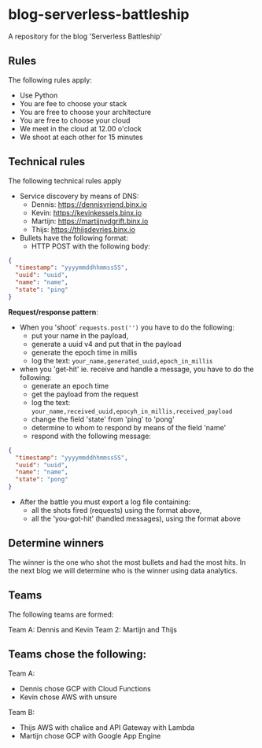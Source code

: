 # blog-serverless-battleship
A repository for the blog 'Serverless Battleship'

## Rules
The following rules apply:

- Use Python
- You are fee to choose your stack
- You are free to choose your architecture
- You are free to choose your cloud
- We meet in the cloud at 12.00 o'clock
- We shoot at each other for 15 minutes

## Technical rules
The following technical rules apply

- Service discovery by means of DNS:
  - Dennis: https://dennisvriend.binx.io
  - Kevin: https://kevinkessels.binx.io
  - Martijn: https://martijnvdgrift.binx.io
  - Thijs: https://thijsdevries.binx.io  
- Bullets have the following format:
  - HTTP POST with the following body:

```json
{
  "timestamp": "yyyymmddhhmmssSS",
  "uuid": "uuid",
  "name": "name",
  "state": "ping"
}
```

**Request/response pattern**:
- When you 'shoot' `requests.post('')` you have to do the following:
  - put your name in the payload,
  - generate a uuid v4 and put that in the payload
  - generate the epoch time in millis
  - log the text: `your_name,generated_uuid,epoch_in_millis`
- when you 'get-hit' ie. receive and handle a message, you have to do the following:
  - generate an epoch time
  - get the payload from the request
  - log the text: `your_name,received_uuid,epocyh_in_millis,received_payload`
  - change the field 'state' from 'ping' to 'pong'
  - determine to whom to respond by means of the field 'name'
  - respond with the following message:

```json
{
  "timestamp": "yyyymmddhhmmssSS",
  "uuid": "uuid",
  "name": "name",
  "state": "pong"
}
```  
  
- After the battle you must export a log file containing:
    - all the shots fired (requests) using the format above,
    - all the 'you-got-hit' (handled messages), using the format above 

## Determine winners
The winner is the one who shot the most bullets and had the most hits. In the next blog we will
determine who is the winner using data analytics.

## Teams
The following teams are formed:

Team A: Dennis and Kevin
Team 2: Martijn and Thijs

## Teams chose the following:
Team A:
- Dennis chose GCP with Cloud Functions
- Kevin chose AWS with unsure

Team B:
- Thijs AWS with chalice and API Gateway with Lambda
- Martijn chose GCP with Google App Engine
